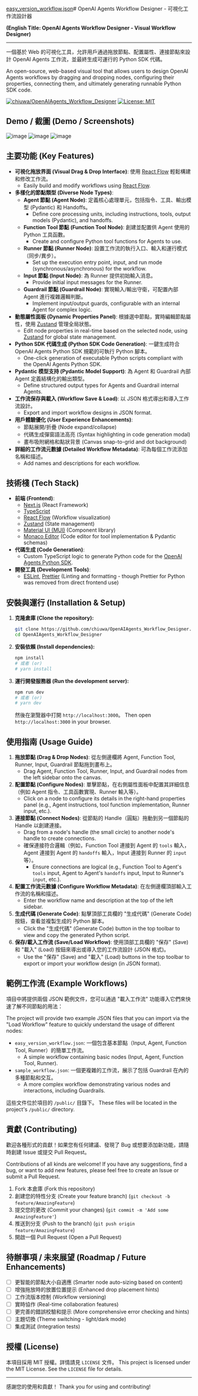 [easy_version_workflow.json](https://github.com/user-attachments/files/20266110/easy_version_workflow.json)# OpenAI Agents Workflow Designer - 可視化工作流設計器

**(English Title: OpenAI Agents Workflow Designer - Visual Workflow Designer)**

---

一個基於 Web 的可視化工具，允許用戶通過拖放節點、配置屬性、連接節點來設計 OpenAI Agents 工作流，並最終生成可運行的 Python SDK 代碼。

An open-source, web-based visual tool that allows users to design OpenAI Agents workflows by dragging and dropping nodes, configuring their properties, connecting them, and ultimately generating runnable Python SDK code.

[![chiuwa/OpenAIAgents_Workflow_Designer](https://img.shields.io/badge/GitHub-chiuwa/OpenAIAgents_Workflow_Designer-blue?logo=github)](https://github.com/chiuwa/OpenAIAgents_Workflow_Designer)
[![License: MIT](https://img.shields.io/badge/License-MIT-yellow.svg)](https://opensource.org/licenses/MIT)

## Demo / 截圖 (Demo / Screenshots)
![image](https://github.com/user-attachments/assets/ee6cee31-39e6-4e75-a94d-ef621576a807)
![image](https://github.com/user-attachments/assets/cf82b0ac-a784-4e8e-8ab7-4397518a0ac8)
![image](https://github.com/user-attachments/assets/7d441e67-69f9-40c6-abe9-68d74357b22e)



## 主要功能 (Key Features)

*   **可視化拖放界面 (Visual Drag & Drop Interface)**: 使用 [React Flow](https://reactflow.dev/) 輕鬆構建和修改工作流。
    *   Easily build and modify workflows using [React Flow](https://reactflow.dev/).
*   **多樣化的節點類型 (Diverse Node Types)**:
    *   **Agent 節點 (Agent Node)**: 定義核心處理單元，包括指令、工具、輸出模型 (Pydantic) 和 Handoffs。
        *   Define core processing units, including instructions, tools, output models (Pydantic), and handoffs.
    *   **Function Tool 節點 (Function Tool Node)**: 創建並配置供 Agent 使用的 Python 工具函數。
        *   Create and configure Python tool functions for Agents to use.
    *   **Runner 節點 (Runner Node)**: 設置工作流的執行入口、輸入和運行模式（同步/異步）。
        *   Set up the execution entry point, input, and run mode (synchronous/asynchronous) for the workflow.
    *   **Input 節點 (Input Node)**: 為 Runner 提供初始輸入消息。
        *   Provide initial input messages for the Runner.
    *   **Guardrail 節點 (Guardrail Node)**: 實現輸入/輸出守衛，可配置內部 Agent 進行複雜邏輯判斷。
        *   Implement input/output guards, configurable with an internal Agent for complex logic.
*   **動態屬性面板 (Dynamic Properties Panel)**: 根據選中節點，實時編輯節點屬性，使用 [Zustand](https://zustand-demo.pmnd.rs/) 管理全局狀態。
    *   Edit node properties in real-time based on the selected node, using [Zustand](https://zustand-demo.pmnd.rs/) for global state management.
*   **Python SDK 代碼生成 (Python SDK Code Generation)**: 一鍵生成符合 OpenAI Agents Python SDK 規範的可執行 Python 腳本。
    *   One-click generation of executable Python scripts compliant with the OpenAI Agents Python SDK.
*   **Pydantic 模型支持 (Pydantic Model Support)**: 為 Agent 和 Guardrail 內部 Agent 定義結構化的輸出類型。
    *   Define structured output types for Agents and Guardrail internal Agents.
*   **工作流保存與載入 (Workflow Save & Load)**: 以 JSON 格式導出和導入工作流設計。
    *   Export and import workflow designs in JSON format.
*   **用戶體驗優化 (User Experience Enhancements)**:
    *   節點展開/折疊 (Node expand/collapse)
    *   代碼生成彈窗語法高亮 (Syntax highlighting in code generation modal)
    *   畫布吸附網格和點狀背景 (Canvas snap-to-grid and dot background)
*   **詳細的工作流元數據 (Detailed Workflow Metadata)**: 可為每個工作流添加名稱和描述。
    *   Add names and descriptions for each workflow.

## 技術棧 (Tech Stack)

*   **前端 (Frontend)**:
    *   [Next.js](https://nextjs.org/) (React Framework)
    *   [TypeScript](https://www.typescriptlang.org/)
    *   [React Flow](https://reactflow.dev/) (Workflow visualization)
    *   [Zustand](https://zustand-demo.pmnd.rs/) (State management)
    *   [Material UI (MUI)](https://mui.com/) (Component library)
    *   [Monaco Editor](https://microsoft.github.io/monaco-editor/) (Code editor for tool implementation & Pydantic schemas)
*   **代碼生成 (Code Generation)**:
    *   Custom TypeScript logic to generate Python code for the [OpenAI Agents Python SDK](https://github.com/openai/openai-agents).
*   **開發工具 (Development Tools)**:
    *   [ESLint](https://eslint.org/), [Prettier](https://prettier.io/) (Linting and formatting - though Prettier for Python was removed from direct frontend use)

## 安裝與運行 (Installation & Setup)

1.  **克隆倉庫 (Clone the repository):**
    ```bash
    git clone https://github.com/chiuwa/OpenAIAgents_Workflow_Designer.git
    cd OpenAIAgents_Workflow_Designer
    ```

2.  **安裝依賴 (Install dependencies):**
    ```bash
    npm install
    # 或者 (or)
    # yarn install
    ```

3.  **運行開發服務器 (Run the development server):**
    ```bash
    npm run dev
    # 或者 (or)
    # yarn dev
    ```
    然後在瀏覽器中打開 `http://localhost:3000`。
    Then open `http://localhost:3000` in your browser.

## 使用指南 (Usage Guide)

1.  **拖放節點 (Drag & Drop Nodes)**: 從左側邊欄將 Agent, Function Tool, Runner, Input, Guardrail 節點拖到畫布上。
    *   Drag Agent, Function Tool, Runner, Input, and Guardrail nodes from the left sidebar onto the canvas.
2.  **配置節點 (Configure Nodes)**: 單擊節點，在右側屬性面板中配置其詳細信息（例如 Agent 指令、工具函數實現、Runner 輸入等）。
    *   Click on a node to configure its details in the right-hand properties panel (e.g., Agent instructions, tool function implementation, Runner input, etc.).
3.  **連接節點 (Connect Nodes)**: 從節點的 Handle（圓點）拖動到另一個節點的 Handle 以創建連接。
    *   Drag from a node's handle (the small circle) to another node's handle to create connections.
    *   確保連接符合邏輯（例如，Function Tool 連接到 Agent 的 `tools` 輸入，Agent 連接到 Agent 的 `handoffs` 輸入，Input 連接到 Runner 的 `input` 等）。
        *   Ensure connections are logical (e.g., Function Tool to Agent's `tools` input, Agent to Agent's `handoffs` input, Input to Runner's `input`, etc.).
4.  **配置工作流元數據 (Configure Workflow Metadata)**: 在左側邊欄頂部輸入工作流的名稱和描述。
    *   Enter the workflow name and description at the top of the left sidebar.
5.  **生成代碼 (Generate Code)**: 點擊頂部工具欄的 "生成代碼" (Generate Code) 按鈕，查看並複製生成的 Python 腳本。
    *   Click the "生成代碼" (Generate Code) button in the top toolbar to view and copy the generated Python script.
6.  **保存/載入工作流 (Save/Load Workflow)**: 使用頂部工具欄的 "保存" (Save) 和 "載入" (Load) 按鈕來導出或導入您的工作流設計 (JSON 格式)。
    *   Use the "保存" (Save) and "載入" (Load) buttons in the top toolbar to export or import your workflow design (in JSON format).

## 範例工作流 (Example Workflows)

項目中將提供兩個 JSON 範例文件，您可以通過 "載入工作流" 功能導入它們來快速了解不同節點的用法：

The project will provide two example JSON files that you can import via the "Load Workflow" feature to quickly understand the usage of different nodes:

*   `easy_version_workflow.json`: 一個包含基本節點（Input, Agent, Function Tool, Runner）的簡單工作流。
    *   A simple workflow containing basic nodes (Input, Agent, Function Tool, Runner).
*   `sample_workflow.json`: 一個更複雜的工作流，展示了包括 Guardrail 在內的多種節點和交互。
    *   A more complex workflow demonstrating various nodes and interactions, including Guardrails.

這些文件位於項目的 `/public/` 目錄下。
These files will be located in the project's `/public/` directory.

## 貢獻 (Contributing)

歡迎各種形式的貢獻！如果您有任何建議、發現了 Bug 或想要添加新功能，請隨時創建 Issue 或提交 Pull Request。

Contributions of all kinds are welcome! If you have any suggestions, find a bug, or want to add new features, please feel free to create an Issue or submit a Pull Request.

1.  Fork 本倉庫 (Fork this repository)
2.  創建您的特性分支 (Create your feature branch) (`git checkout -b feature/AmazingFeature`)
3.  提交您的更改 (Commit your changes) (`git commit -m 'Add some AmazingFeature'`)
4.  推送到分支 (Push to the branch) (`git push origin feature/AmazingFeature`)
5.  開啟一個 Pull Request (Open a Pull Request)

## 待辦事項 / 未來展望 (Roadmap / Future Enhancements)

*   [ ] 更智能的節點大小自適應 (Smarter node auto-sizing based on content)
*   [ ] 增強拖放時的放置位置提示 (Enhanced drop placement hints)
*   [ ] 工作流版本控制 (Workflow versioning)
*   [ ] 實時協作 (Real-time collaboration features)
*   [ ] 更完善的錯誤校驗和提示 (More comprehensive error checking and hints)
*   [ ] 主題切換 (Theme switching - light/dark mode)
*   [ ] 集成測試 (Integration tests)

## 授權 (License)

本項目採用 MIT 授權。詳情請見 `LICENSE` 文件。
This project is licensed under the MIT License. See the `LICENSE` file for details.

---

感謝您的使用和貢獻！
Thank you for using and contributing! 
